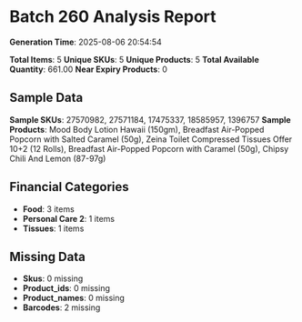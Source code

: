 # Batch 260 Analysis Report

**Generation Time**: 2025-08-06 20:54:54

**Total Items**: 5
**Unique SKUs**: 5
**Unique Products**: 5
**Total Available Quantity**: 661.00
**Near Expiry Products**: 0

## Sample Data
**Sample SKUs**: 27570982, 27571184, 17475337, 18585957, 1396757
**Sample Products**: Mood Body Lotion Hawaii (150gm), Breadfast Air-Popped Popcorn with Salted Caramel (50g), Zeina Toilet Compressed Tissues Offer 10+2 (12 Rolls), Breadfast Air-Popped Popcorn with Caramel (50g), Chipsy Chili And Lemon (87-97g)

## Financial Categories
- **Food**: 3 items
- **Personal Care 2**: 1 items
- **Tissues**: 1 items

## Missing Data
- **Skus**: 0 missing
- **Product_ids**: 0 missing
- **Product_names**: 0 missing
- **Barcodes**: 2 missing
